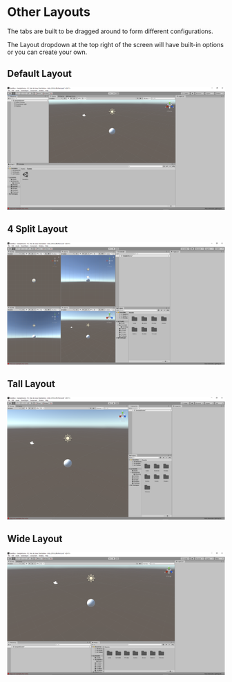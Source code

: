 # Other Layouts

The tabs are built to be dragged around to form different configurations. 

The Layout dropdown at the top right of the screen will have built-in options or you can create your own.

## Default Layout

![](../../.gitbook/assets/image%20%2881%29.png)

## 4 Split Layout

![](../../.gitbook/assets/image%20%28111%29.png)

## Tall Layout

![](../../.gitbook/assets/image%20%2812%29.png)

## Wide Layout

![](../../.gitbook/assets/image%20%2885%29.png)



